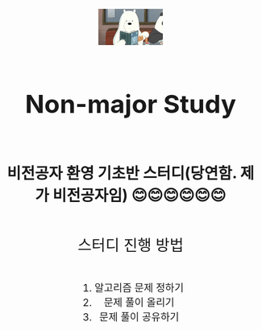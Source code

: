 <body align="center">
    <figure>
        <a align="center" style= id="fig_href" href="#" target="_blank"><img src="../resources/iceBear.gif" width="30%"></a>
    </figure>
    <section id="header" style="display:flex; flex-direction:column;align-items:center;">
        <h1 id="title" style="font-size:50px">Non-major Study</h1>
        <h2 id="subtitle" style="font-size:30px;">비전공자 환영 기초반 스터디(당연함. 제가 비전공자임) 😊😊😊😊😊😊</h2>
    </section>
    <section id="howToStudy" style="display:flex;
    flex-direction: column;
    align-items: center;">
        <div class="list"><p class="list_title" style="font-size: 30px;">스터디 진행 방법</p></div>
            <ol class="contents" style="font-size: 20px;">
                <li>알고리즘 문제 정하기</li>
                <li>문제 풀이 올리기</li>
                <li>문제 풀이 공유하기</li>
            </ol>
    </section>
</body>
